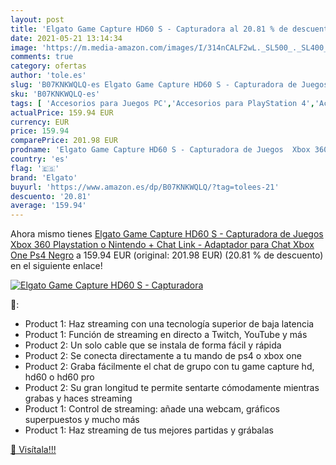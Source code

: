 ```yaml
---
layout: post
title: 'Elgato Game Capture HD60 S - Capturadora al 20.81 % de descuento'
date: 2021-05-21 13:14:34
image: 'https://m.media-amazon.com/images/I/314nCALF2wL._SL500_._SL400_.jpg'
comments: true
category: ofertas
author: 'tole.es'
slug: 'B07KNKWQLQ-es Elgato Game Capture HD60 S - Capturadora de Juegos Xbox...'
sku: 'B07KNKWQLQ-es'
tags: [ 'Accesorios para Juegos PC','Accesorios para PlayStation 4','Accesorios para Xbox One','Accesorios para equipos de audio y Hi-Fi','Adaptadores para imagen y sonido','Componentes','Dispositivos externos','Electrónica','Equipos de audio y Hi-Fi','Hardware y juegos para PlayStation 4','Hardware y juegos para Xbox One','Informática','Juegos y Accesorios para PC','Sintonizadores de televisión externos','Videojuegos','elgato','nintendo','playstation','ps4','xbox', ]
actualPrice: 159.94 EUR
currency: EUR
price: 159.94
comparePrice: 201.98 EUR
prodname: 'Elgato Game Capture HD60 S - Capturadora de Juegos  Xbox 360  Playstation o Nintendo  + Chat Link - Adaptador para Chat  Xbox One  Ps4   Negro'
country: 'es'
flag: '🇪🇸'
brand: 'Elgato'
buyurl: 'https://www.amazon.es/dp/B07KNKWQLQ/?tag=tolees-21'
descuento: '20.81'
average: '159.94'
---
```


Ahora mismo tienes [Elgato Game Capture HD60 S - Capturadora de Juegos  Xbox 360  Playstation o Nintendo  + Chat Link - Adaptador para Chat  Xbox One  Ps4   Negro](https://www.amazon.es/dp/B07KNKWQLQ/?tag=tolees-21) a 159.94 EUR (original: 201.98 EUR) (20.81 %  de descuento) en el siguiente enlace!

[![Elgato Game Capture HD60 S - Capturadora](https://m.media-amazon.com/images/I/314nCALF2wL._SL500_._SL400_.jpg)](https://www.amazon.es/dp/B07KNKWQLQ/?tag=tolees-21)

🔎:

- Product 1: Haz streaming con una tecnología superior de baja latencia
- Product 1: Función de streaming en directo a Twitch, YouTube y más
- Product 2: Un solo cable que se instala de forma fácil y rápida
- Product 2: Se conecta directamente a tu mando de ps4 o xbox one
- Product 2: Graba fácilmente el chat de grupo con tu game capture hd, hd60 o hd60 pro
- Product 2: Su gran longitud te permite sentarte cómodamente mientras grabas y haces streaming
- Product 1: Control de streaming: añade una webcam, gráficos superpuestos y mucho más
- Product 1: Haz streaming de tus mejores partidas y grábalas

[🛒 Visítala!!!](https://www.amazon.es/dp/B07KNKWQLQ/?tag=tolees-21)

